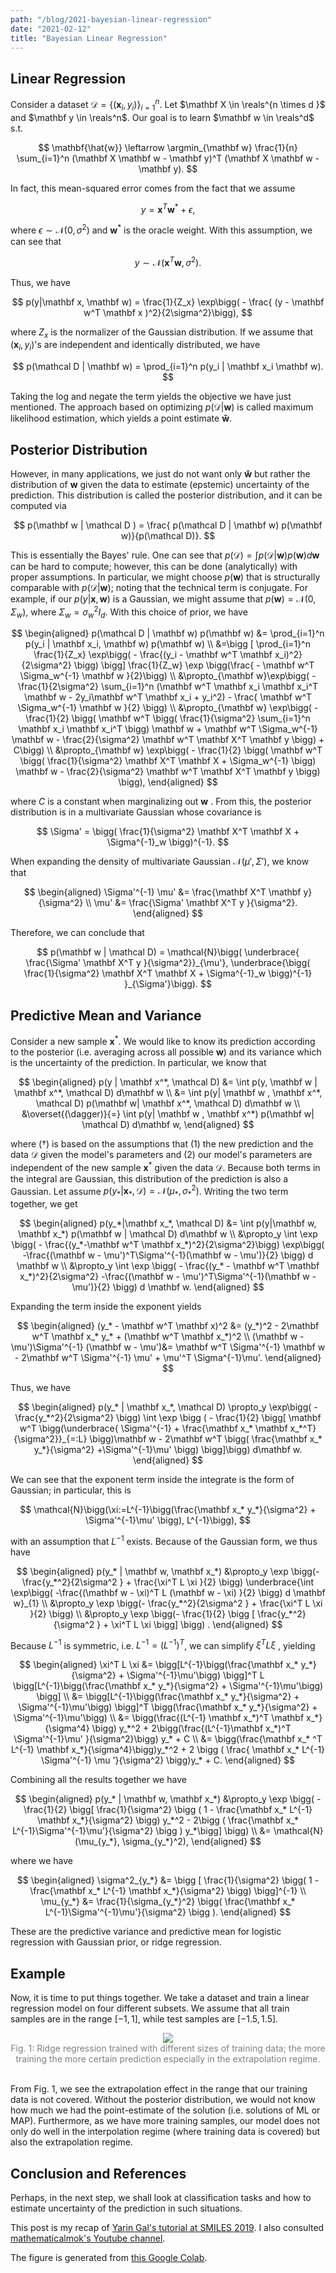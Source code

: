 ```yaml
---
path: "/blog/2021-bayesian-linear-regression"
date: "2021-02-12"
title: "Bayesian Linear Regression"
---
```


## Linear Regression

Consider a dataset $\mathcal{D} = \{ ( \mathbf x_i, y_i ) \}_{i=1}^n$. Let $\mathbf X \in \reals^{n \times d }$ and $\mathbf y \in \reals^n$. Our goal is to learn $\mathbf w \in \reals^d$  s.t. 


$$
\mathbf{\hat{w}} \leftarrow \argmin_{\mathbf  w} \frac{1}{n} \sum_{i=1}^n (\mathbf X \mathbf w  - \mathbf y)^T (\mathbf X \mathbf w - \mathbf y).
$$


In fact, this mean-squared error comes from the fact that we assume 


$$
y = \mathbf x^T \mathbf w^* + \epsilon,
$$


where $\epsilon \sim \mathcal{N}(0, \sigma^2)$ and $\mathbf w^*$ is the oracle weight.  With this assumption, we can see that 


$$
y \sim \mathcal{N}(\mathbf x^T \mathbf w, \sigma^2).
$$


Thus, we have 


$$
p(y|\mathbf x, \mathbf w) = \frac{1}{Z_x} \exp\bigg( - \frac{ (y - \mathbf w^T \mathbf x )^2}{2\sigma^2}\bigg),
$$


where $Z_x$  is the normalizer of the Gaussian distribution. If we assume that $(\mathbf x_i, y_i)$'s are independent and identically distributed, we have 


$$
p(\mathcal D | \mathbf w) = \prod_{i=1}^n p(y_i | \mathbf x_i \mathbf w).
$$


Taking the log and negate the term yields the objective we have just mentioned.  The approach based on optimizing $p(\mathcal D | \mathbf w)$   is called maximum likelihood estimation, which yields a point estimate  $\mathbf{\hat{w}}$. 

## Posterior Distribution

However, in many applications, we just do not want only $\mathbf{\hat{w}}$ but rather the distribution of $\mathbf w$  given the data to estimate (epstemic) uncertainty of the prediction. This distribution is called the posterior distribution, and it can be computed via


$$
p(\mathbf w | \mathcal D ) = \frac{ p(\mathcal D | \mathbf w) p(\mathbf w)}{p(\mathcal D)}.
$$


This is essentially the Bayes' rule. One can see that $p(\mathcal D ) = \int p(\mathcal D| \mathbf w) p(\mathbf w) d\mathbf w$  can be hard to compute; however, this can be done (analytically) with proper assumptions. In particular, we might choose $p(\mathbf w)$ that is structurally comparable with $p(\mathcal D | \mathbf w)$; noting that the technical term is conjugate.  For example, if our $p(y|\mathbf x ,\mathbf w)$ is a Gaussian, we might assume that $p(\mathbf w ) = \mathcal{N} (0, \Sigma_w),$  where $\Sigma_w =  \sigma_w^2I_d$. With this choice of prior, we have 


$$
\begin{aligned}
p(\mathcal D | \mathbf w) p(\mathbf w) &= \prod_{i=1}^n p(y_i | \mathbf x_i, \mathbf w) p(\mathbf w) \\
&=\bigg [ \prod_{i=1}^n \frac{1}{Z_x} \exp\bigg( - \frac{(y_i - \mathbf w^T \mathbf x_i)^2}{2\sigma^2} \bigg) \bigg] \frac{1}{Z_w} \exp \bigg(\frac{ - \mathbf w^T \Sigma_w^{-1} \mathbf w  }{2}\bigg) \\
&\propto_{\mathbf w}\exp\bigg( - \frac{1}{2\sigma^2}  \sum_{i=1}^n  (\mathbf w^T \mathbf x_i \mathbf x_i^T \mathbf w - 2y_i\mathbf w^T \mathbf x_i + y_i^2)  - \frac{ \mathbf w^T \Sigma_w^{-1} \mathbf w }{2} \bigg)  \\
&\propto_{\mathbf w} \exp\bigg( - \frac{1}{2} \bigg( \mathbf w^T \bigg(  \frac{1}{\sigma^2}  \sum_{i=1}^n    \mathbf x_i \mathbf x_i^T \bigg) \mathbf w  + \mathbf w^T \Sigma_w^{-1} \mathbf w  - \frac{2}{\sigma^2} \mathbf w^T \mathbf X^T \mathbf y \bigg) + C\bigg)  \\
&\propto_{\mathbf w} \exp\bigg( - \frac{1}{2} \bigg( \mathbf w^T \bigg(  \frac{1}{\sigma^2}  \mathbf X^T \mathbf X + \Sigma_w^{-1} \bigg) \mathbf w   - \frac{2}{\sigma^2} \mathbf w^T \mathbf X^T \mathbf y \bigg) \bigg),
\end{aligned}
$$


where $C$  is a constant when marginalizing out $\mathbf w$ . From this, the posterior distribution is in a multivariate  Gaussian whose covariance is


$$
\Sigma' = \bigg( \frac{1}{\sigma^2} \mathbf X^T \mathbf X  + \Sigma^{-1}_w \bigg)^{-1}.
$$


When expanding the density of multivariate Gaussian $\mathcal{N}(\mu', \Sigma')$, we know that 


$$
\begin{aligned}
\Sigma'^{-1} \mu' &= \frac{\mathbf X^T \mathbf y}{\sigma^2} \\
\mu' &=  \frac{\Sigma' \mathbf X^T y }{\sigma^2}.
\end{aligned}
$$


Therefore, we can conclude that 


$$
p(\mathbf w | \mathcal D) = \mathcal{N}\bigg( \underbrace{ \frac{\Sigma' \mathbf X^T y }{\sigma^2}}_{\mu'}, \underbrace{\bigg( \frac{1}{\sigma^2} \mathbf X^T \mathbf X  + \Sigma^{-1}_w \bigg)^{-1} }_{\Sigma'}\bigg).
$$


## Predictive Mean and Variance

Consider a new sample $\mathbf x^*$. We would like to know its prediction according to the posterior (i.e. averaging across all possible $\mathbf w )$ and its variance which is the uncertainty of the prediction. In particular, we know that 


$$
\begin{aligned}
p(y | \mathbf x^*, \mathcal D) &= \int p(y, \mathbf w | \mathbf x^*, \mathcal D) d\mathbf w \\
&= \int p(y| \mathbf w , \mathbf x^*, \mathcal D) p(\mathbf w| \mathbf x^*, \mathcal D) d\mathbf w \\
&\overset{(\dagger)}{=} \int p(y| \mathbf w , \mathbf x^*) p(\mathbf w| \mathcal D) d\mathbf w,
\end{aligned}
$$


where $(\dagger)$ is based on the assumptions that (1) the new prediction and the data $\mathcal D$ given the model's parameters and (2) our model's parameters are independent of the new sample $\mathbf x^*$  given the data $\mathcal D$. Because both terms in the integral are Gaussian, this distribution of the prediction is also a Gaussian. Let assume $p(y_*|\mathbf x_*, \mathcal D) = \mathcal N (\mu_*, \sigma_*^2)$. Writing the two term together, we get 


$$
\begin{aligned}
p(y_*|\mathbf x_*, \mathcal D) &= \int p(y|\mathbf w, \mathbf x_*) p(\mathbf w | \mathcal D) d\mathbf w \\
&\propto_y \int \exp \bigg( - \frac{(y_*-\mathbf w^T \mathbf x_*)^2}{2\sigma^2}\bigg) \exp\bigg( -\frac{(\mathbf w - \mu')^T\Sigma'^{-1}(\mathbf w - \mu')}{2}  \bigg) d \mathbf w \\
&\propto_y \int \exp \bigg( - \frac{(y_* - \mathbf w^T \mathbf x_*)^2}{2\sigma^2} -\frac{(\mathbf w - \mu')^T\Sigma'^{-1}(\mathbf w - \mu')}{2}  \bigg) d \mathbf w.
\end{aligned}
$$


Expanding the term inside the exponent yields


$$
\begin{aligned}
(y_* - \mathbf w^T \mathbf x)^2 &= (y_*)^2 - 2\mathbf w^T \mathbf x_* y_* + (\mathbf w^T \mathbf x_*)^2 \\
(\mathbf w - \mu')\Sigma'^{-1} (\mathbf w - \mu')&= \mathbf w^T \Sigma'^{-1} \mathbf w - 2\mathbf w^T \Sigma'^{-1} \mu' +  \mu'^T \Sigma^{-1}\mu'.
\end{aligned}
$$


Thus, we have


$$
\begin{aligned}
p(y_* | \mathbf x_*, \mathcal D) \propto_y  \exp\bigg( - \frac{y_*^2}{2\sigma^2} \bigg) \int  \exp \bigg ( - \frac{1}{2} \bigg[ \mathbf w^T \bigg(\underbrace{ \Sigma'^{-1} + \frac{\mathbf x_* \mathbf x_*^T}{\sigma^2}}_{=:L} \bigg)\mathbf w    - 2\mathbf w^T \bigg( \frac{\mathbf x_* y_*}{\sigma^2} +\Sigma'^{-1}\mu' \bigg) \bigg]\bigg)    d\mathbf w.
\end{aligned}
$$


We can see that the exponent term inside the integrate is the form of Gaussian; in particular, this is 


$$
\mathcal{N}\bigg(\xi:=L^{-1}\bigg(\frac{\mathbf x_* y_*}{\sigma^2} + \Sigma'^{-1}\mu' \bigg),  L^{-1}\bigg),
$$


with an assumption that $L^{-1}$ exists. Because of the Gaussian form, we thus have 


$$
\begin{aligned}
p(y_* | \mathbf w, \mathbf x_*) &\propto_y \exp \bigg(- \frac{y_*^2}{2\sigma^2 } + \frac{\xi^T L \xi }{2} \bigg) \underbrace{\int \exp\bigg( -\frac{(\mathbf w - \xi)^T L (\mathbf w - \xi) }{2}  \bigg) d \mathbf w}_{1} \\
&\propto_y \exp \bigg(- \frac{y_*^2}{2\sigma^2 } + \frac{\xi^T L \xi }{2} \bigg) \\
&\propto_y \exp \bigg(- \frac{1}{2} \bigg [ \frac{y_*^2}{\sigma^2 } + \xi^T L \xi \bigg]  \bigg) .
\end{aligned}
$$


Because $L^{-1}$ is symmetric, i.e. $L^{-1} = (L^{-1})^T$, we can simplify $\xi ^T L \xi$ , yielding


$$
\begin{aligned}
\xi^T L \xi &= \bigg[L^{-1}\bigg(\frac{\mathbf x_* y_*}{\sigma^2} + \Sigma'^{-1}\mu'\bigg) \bigg]^T L \bigg[L^{-1}\bigg(\frac{\mathbf x_* y_*}{\sigma^2} + \Sigma'^{-1}\mu'\bigg) \bigg] \\
&= \bigg[L^{-1}\bigg(\frac{\mathbf x_* y_*}{\sigma^2} + \Sigma'^{-1}\mu'\bigg) \bigg]^T \bigg(\frac{\mathbf x_* y_*}{\sigma^2} + \Sigma'^{-1}\mu'\bigg)  \\
&= \bigg(\frac{(L^{-1} \mathbf x_*)^T \mathbf x_*}{\sigma^4} \bigg) y_*^2 + 2\bigg(\frac{(L^{-1}\mathbf x_*)^T \Sigma'^{-1}\mu' }{\sigma^2}\bigg) y_* + C \\
&= \bigg(\frac{\mathbf x_* ^T L^{-1} \mathbf x_*}{\sigma^4}\bigg)y_*^2 + 2 \bigg ( \frac{ \mathbf x_* L^{-1} \Sigma'^{-1} \mu '}{\sigma^2} \bigg)y_* + C.
\end{aligned}
$$


Combining all the results together we have 


$$
\begin{aligned}
p(y_* | \mathbf w, \mathbf x_*) &\propto_y \exp \bigg( - \frac{1}{2} \bigg[  \frac{1}{\sigma^2} \bigg ( 1 -  \frac{\mathbf x_* L^{-1} \mathbf x_*}{\sigma^2}  \bigg) y_*^2  - 2\bigg ( \frac{\mathbf x_* L^{-1}\Sigma'^{-1}\mu'}{\sigma^2} \bigg ) y_*\bigg] \bigg) \\
&= \mathcal{N}(\mu_{y_*}, \sigma_{y_*}^2),
\end{aligned}
$$


where we have


$$
\begin{aligned}
\sigma^2_{y_*} &= \bigg [ \frac{1}{\sigma^2} \bigg( 1 -  \frac{\mathbf x_* L^{-1} \mathbf x_*}{\sigma^2} \bigg)  \bigg]^{-1} \\
\mu_{y_*} &= \frac{1}{\sigma_{y_*}^2} \bigg( \frac{\mathbf x_* L^{-1}\Sigma'^{-1}\mu'}{\sigma^2} \bigg ).
\end{aligned}
$$

These are the predictive variance and predictive mean for logistic regression with Gaussian prior, or ridge regression.

## Example
Now, it is time to put things together. We take a dataset and train a linear regression model on four different subsets. We assume that all train samples are in the range $[-1, 1]$, while test samples are $[-1.5, 1.5]$.

<div align="center">
  <img src="https://i.imgur.com/NHgHcsG.png"/>
  <div style="color: gray">Fig. 1: Ridge regression trained with different sizes of training data; the more training the more certain prediction especially in the extrapolation regime.</div>
</div>
<br/>

From Fig. 1, we see the extrapolation effect in the range that our training data is not covered. Without the posterior distribution, we would not know how much we had the point-estimate of the solution (i.e. solutions of ML or MAP). Furthermore, as we have more training samples, our model does not only do well in the interpolation regime (where training data is covered) but also the extrapolation regime.

## Conclusion and References

Perhaps, in the next step, we shall look at classification tasks and how to estimate uncertainty of the prediction in such situations.

This post is my recap of [Yarin Gal's tutorial at SMILES 2019](https://www.youtube.com/watch?v=7p56lnNi74s). I also consulted [mathematicalmok's Youtube channel](https://www.youtube.com/watch?v=xyuSiKXttxw&list=PLD0F06AA0D2E8FFBA&index=62).

The figure is generated from [this Google Colab](https://colab.research.google.com/drive/1fRP-S6PXXx1RA5fgMuymkQZ75Sv2NupF#scrollTo=X1MGn8xNuzcO).
